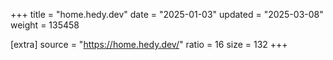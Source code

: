 +++
title = "home.hedy.dev"
date = "2025-01-03"
updated = "2025-03-08"
weight = 135458

[extra]
source = "https://home.hedy.dev/"
ratio = 16
size = 132
+++
